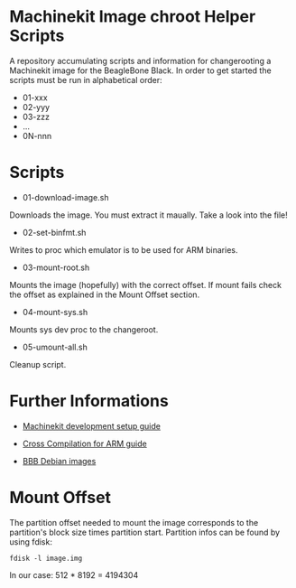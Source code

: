 Machinekit Image chroot Helper Scripts
======================================
A repository accumulating scripts and information for changerooting a Machinekit image for the BeagleBone Black. 
In order to get started the scripts must be run in alphabetical order:

* 01-xxx
* 02-yyy
* 03-zzz
* ...
* 0N-nnn

Scripts
=======
* 01-download-image.sh

Downloads the image. You must extract it maually. Take a look into the file!

* 02-set-binfmt.sh

Writes to proc which emulator is to be used for ARM binaries.

* 03-mount-root.sh

Mounts the image (hopefully) with the correct offset. If mount fails check the offset as explained in the Mount Offset section.

* 04-mount-sys.sh

Mounts sys dev proc to the changeroot.

* 05-umount-all.sh

Cleanup script.


Further Informations
====================
* [Machinekit development setup guide](http://www.machinekit.io/docs/developing/machinekit-developing/#install-development-packages)

* [Cross Compilation for ARM guide](https://community.arm.com/iot/embedded/b/embedded-blog/posts/cross-compilation-for-arm)

* [BBB Debian images](http://elinux.org/Beagleboard:BeagleBoneBlack_Debian#BBW.2FBBB_.28All_Revs.29_Machinekit)


Mount Offset
============
The partition offset needed to mount the image corresponds to the partition's block size times partition start.
Partition infos can be found by using fdisk:

````
fdisk -l image.img
````
In our case: 512 * 8192 = 4194304


